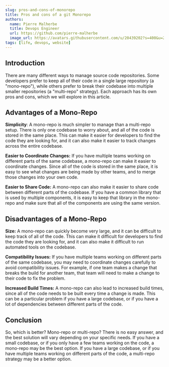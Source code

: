 ```yaml
---
slug: pros-and-cons-of-monorepo
title: Pros and cons of a git Monorepo
authors:
  name: Pierre Malherbe
  title: Devops Engineer
  url: https://github.com/pierre-malherbe
  image_url: https://avatars.githubusercontent.com/u/20439202?s=400&u=291ab3694f6297ec6a2d327c60736ef77b8f9d14&v=4
tags: [life, devops, website]
---
```


## Introduction 
There are many different ways to manage source code repositories. Some developers prefer to keep all of their code in a single large repository (a "mono-repo"), while others prefer to break their codebase into multiple smaller repositories (a "multi-repo" strategy). Each approach has its own pros and cons, which we will explore in this article.

## Advantages of a Mono-Repo

**Simplicity**: A mono-repo is much simpler to manage than a multi-repo setup. There is only one codebase to worry about, and all of the code is stored in the same place. This can make it easier for developers to find the code they are looking for, and it can also make it easier to track changes across the entire codebase.

**Easier to Coordinate Changes:** If you have multiple teams working on different parts of the same codebase, a mono-repo can make it easier to coordinate changes. Since all of the code is stored in the same place, it is easy to see what changes are being made by other teams, and to merge those changes into your own code.

**Easier to Share Code:** A mono-repo can also make it easier to share code between different parts of the codebase. If you have a common library that is used by multiple components, it is easy to keep that library in the mono-repo and make sure that all of the components are using the same version.

## Disadvantages of a Mono-Repo

**Size:** A mono-repo can quickly become very large, and it can be difficult to keep track of all of the code. This can make it difficult for developers to find the code they are looking for, and it can also make it difficult to run automated tools on the codebase.

**Compatibility Issues:** If you have multiple teams working on different parts of the same codebase, you may need to coordinate changes carefully to avoid compatibility issues. For example, if one team makes a change that breaks the build for another team, that team will need to make a change to their code to fix the problem.

**Increased Build Times:** A mono-repo can also lead to increased build times, since all of the code needs to be built every time a change is made. This can be a particular problem if you have a large codebase, or if you have a lot of dependencies between different parts of the code.

## Conclusion 

So, which is better? Mono-repo or multi-repo? There is no easy answer, and the best solution will vary depending on your specific needs. If you have a small codebase, or if you only have a few teams working on the code, a mono-repo may be the best option. If you have a large codebase, or if you have multiple teams working on different parts of the code, a multi-repo strategy may be a better option.
